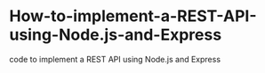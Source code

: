 # How-to-implement-a-REST-API-using-Node.js-and-Express
code to implement a REST API using Node.js and Express

